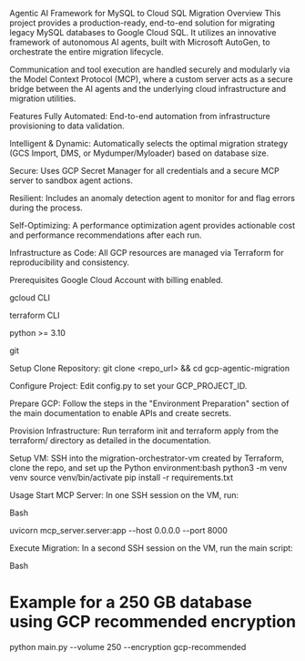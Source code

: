 Agentic AI Framework for MySQL to Cloud SQL Migration
Overview
This project provides a production-ready, end-to-end solution for migrating legacy MySQL databases to Google Cloud SQL. It utilizes an innovative framework of autonomous AI agents, built with Microsoft AutoGen, to orchestrate the entire migration lifecycle.

Communication and tool execution are handled securely and modularly via the Model Context Protocol (MCP), where a custom server acts as a secure bridge between the AI agents and the underlying cloud infrastructure and migration utilities.

Features
Fully Automated: End-to-end automation from infrastructure provisioning to data validation.

Intelligent & Dynamic: Automatically selects the optimal migration strategy (GCS Import, DMS, or Mydumper/Myloader) based on database size.

Secure: Uses GCP Secret Manager for all credentials and a secure MCP server to sandbox agent actions.

Resilient: Includes an anomaly detection agent to monitor for and flag errors during the process.

Self-Optimizing: A performance optimization agent provides actionable cost and performance recommendations after each run.

Infrastructure as Code: All GCP resources are managed via Terraform for reproducibility and consistency.

Prerequisites
Google Cloud Account with billing enabled.

gcloud CLI

terraform CLI

python >= 3.10

git

Setup
Clone Repository: git clone <repo_url> && cd gcp-agentic-migration

Configure Project: Edit config.py to set your GCP_PROJECT_ID.

Prepare GCP: Follow the steps in the "Environment Preparation" section of the main documentation to enable APIs and create secrets.

Provision Infrastructure: Run terraform init and terraform apply from the terraform/ directory as detailed in the documentation.

Setup VM: SSH into the migration-orchestrator-vm created by Terraform, clone the repo, and set up the Python environment:bash
python3 -m venv venv
source venv/bin/activate
pip install -r requirements.txt


Usage
Start MCP Server: In one SSH session on the VM, run:

Bash

uvicorn mcp_server.server:app --host 0.0.0.0 --port 8000

Execute Migration: In a second SSH session on the VM, run the main script:

Bash

# Example for a 250 GB database using GCP recommended encryption
python main.py --volume 250 --encryption gcp-recommended